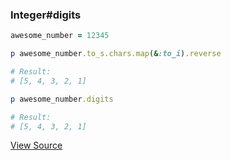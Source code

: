 ### Integer#digits

```ruby
awesome_number = 12345

p awesome_number.to_s.chars.map(&:to_i).reverse

# Result:
# [5, 4, 3, 2, 1]

p awesome_number.digits

# Result:
# [5, 4, 3, 2, 1]
```

[View Source](source_code/digits.rb)
